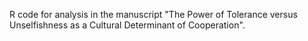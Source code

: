 R code for analysis in the manuscript "The Power of Tolerance versus Unselfishness as a Cultural Determinant of Cooperation".